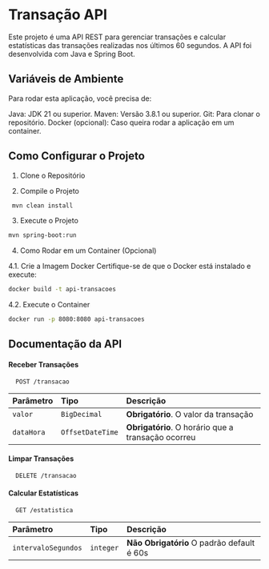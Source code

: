 
# Transação API

Este projeto é uma API REST para gerenciar transações e calcular estatísticas das transações realizadas nos últimos 60 segundos. A API foi desenvolvida com Java e Spring Boot.




## Variáveis de Ambiente

Para rodar esta aplicação, você precisa de:

Java: JDK 21 ou superior.
Maven: Versão 3.8.1 ou superior.
Git: Para clonar o repositório.
Docker (opcional): Caso queira rodar a aplicação em um container.




##  Como Configurar o Projeto

1. Clone o Repositório

2. Compile o Projeto

```bash
 mvn clean install
```

3. Execute o Projeto

```bash
mvn spring-boot:run
```
4. Como Rodar em um Container (Opcional)

4.1. Crie a Imagem Docker
Certifique-se de que o Docker está instalado e execute:

```bash
docker build -t api-transacoes 
```

4.2. Execute o Container

```bash
docker run -p 8080:8080 api-transacoes
```

## Documentação da API

#### Receber Transações

```http
  POST /transacao
```

| Parâmetro   | Tipo       | Descrição                           |
| :---------- | :--------- | :---------------------------------- |
| `valor` | `BigDecimal` | **Obrigatório**. O valor da transação 
| `dataHora` | `OffsetDateTime` | **Obrigatório**. O horário que a transação ocorreu

#### Limpar Transações

```http
  DELETE /transacao
```

#### Calcular Estatísticas

```http
  GET /estatistica
```

| Parâmetro   | Tipo       | Descrição                                   |
| :---------- | :--------- | :------------------------------------------ |
| `intervaloSegundos` | `integer` | **Não Obrigatório** O padrão default é 60s  |